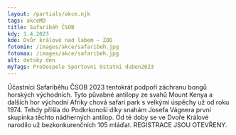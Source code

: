```yaml
---
layout: /partials/akce.njk
tags: akceMD
title: Safariběh ČSOB
kdy: 1.4.2023
kde: Dvůr králové nad labem – ZOO
fotomin: /images/akce/safaribeh.jpg
fotomax: /images/akce/safaribeh.jpg
alt: detsky den
myTags: ProDospele Sportovni Ostatni duben2023
---
```


Účastníci Safariběhu ČSOB 2023 tentokrát podpoří záchranu bongů horských východních. Tyto půvabné antilopy ze svahů Mount Kenya a dalších hor východní Afriky chová safari park s velkými úspěchy už od roku 1974. Tehdy příšla do Podkrkonoší díky snahám Josefa Vágnera první skupinka těchto nádherných antilop. Od té doby se ve Dvoře Králové narodilo už bezkonkurenčních 105 mláďat. REGISTRACE JSOU OTEVŘENY.